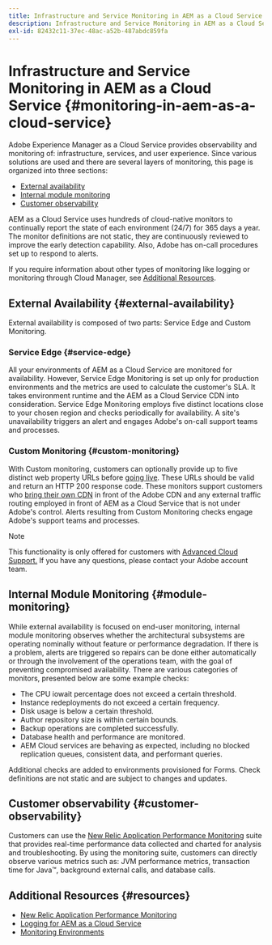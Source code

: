 ```yaml
---
title: Infrastructure and Service Monitoring in AEM as a Cloud Service
description: Infrastructure and Service Monitoring in AEM as a Cloud Service
exl-id: 82432c11-37ec-48ac-a52b-487abdc859fa
---
```

# Infrastructure and Service Monitoring in AEM as a Cloud Service {#monitoring-in-aem-as-a-cloud-service}

Adobe Experience Manager as a Cloud Service provides observability and monitoring of: infrastructure, services, and user experience. Since various solutions are used and there are several layers of monitoring, this page is organized into three sections:

* [External availability](#external-availability)
* [Internal module monitoring](#module-monitoring)
* [Customer observability](#customer-observability)

AEM as a Cloud Service uses hundreds of cloud-native monitors to continually report the state of each environment (24/7) for 365 days a year. The monitor definitions are not static, they are continuously reviewed to improve the early detection capability. Also, Adobe has on-call procedures set up to respond to alerts.

If you require information about other types of monitoring like logging or monitoring through Cloud Manager, see [Additional Resources](#resources).

## External Availability {#external-availability}

External availability is composed of two parts: Service Edge and Custom Monitoring.

### Service Edge {#service-edge}

All your environments of AEM as a Cloud Service are monitored for availability. However, Service Edge Monitoring is set up only for production environments and the metrics are used to calculate the customer's SLA. It takes environment runtime and the AEM as a Cloud Service CDN into consideration. Service Edge Monitoring employs five distinct locations close to your chosen region and checks periodically for availability. A site's unavailability triggers an alert and engages Adobe's on-call support teams and processes.

### Custom Monitoring {#custom-monitoring}

With Custom monitoring, customers can optionally provide up to five distinct web property URLs before [going live](/help/journey-migration/go-live.md). These URLs should be valid and return an HTTP 200 response code. These monitors support customers who [bring their own CDN](/help/implementing/dispatcher/cdn.md#point-to-point-CDN) in front of the Adobe CDN  and any external traffic routing employed in front of AEM as a Cloud Service that is not under Adobe's control. Alerts resulting from Custom Monitoring checks engage Adobe's support teams and processes.

>[!NOTE]
>
> This functionality is only offered for customers with [Advanced Cloud Support.](https://experienceleague.adobe.com/docs/support-resources/data-sheets/overview.html#support-add-ons) If you have any questions, please contact your Adobe account team.

## Internal Module Monitoring {#module-monitoring}

While external availability is focused on end-user monitoring, internal module monitoring observes whether the architectural subsystems are operating nominally without feature or performance degradation. If there is a problem, alerts are triggered so repairs can be done either automatically or through the involvement of the operations team, with the goal of preventing compromised availability. There are various categories of monitors, presented below are some example checks:

* The CPU iowait percentage does not exceed a certain threshold.
* Instance redeployments do not exceed a certain frequency.
* Disk usage is below a certain threshold.
* Author repository size is within certain bounds.
* Backup operations are completed successfully.
* Database health and performance are monitored.
* AEM Cloud services are behaving as expected, including no blocked replication queues, consistent data, and performant queries.

Additional checks are added to environments provisioned for Forms. Check definitions are not static and are subject to changes and updates.

## Customer observability {#customer-observability}

Customers can use the [New Relic Application Performance Monitoring](https://experienceleague.adobe.com/docs/experience-manager-cloud-service/content/implementing/using-cloud-manager/user-access-new-relic.html) suite that provides real-time performance data collected and charted for analysis and troubleshooting. By using the monitoring suite, customers can directly observe various metrics such as: JVM performance metrics, transaction time for Java&trade;, background external calls, and database calls.

## Additional Resources {#resources}

* [New Relic Application Performance Monitoring](https://experienceleague.adobe.com/docs/experience-manager-cloud-service/content/implementing/using-cloud-manager/user-access-new-relic.html)
* [Logging for AEM as a Cloud Service](https://experienceleague.adobe.com/docs/experience-manager-cloud-service/content/implementing/developing/logging.html)
* [Monitoring Environments](https://experienceleague.adobe.com/docs/experience-manager-cloud-manager/content/using/monitoring-environments.html)
